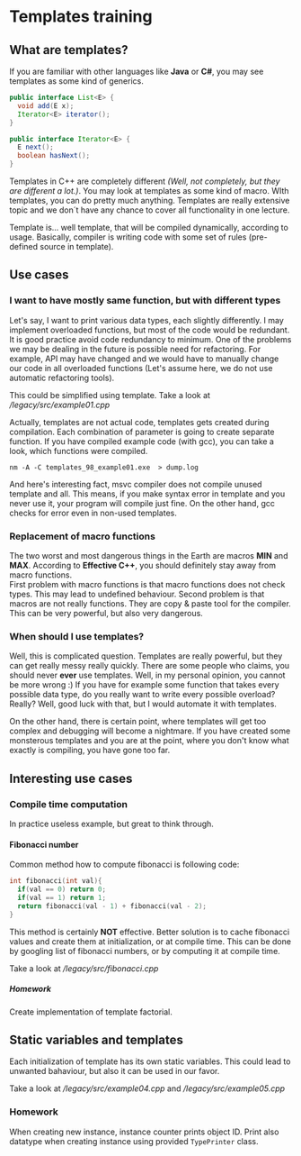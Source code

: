 # Templates training
## What are templates?
If you are familiar with other languages like **Java** or **C#**, you may see templates as some kind of generics.
 
``` Java
public interface List<E> { 
  void add(E x);
  Iterator<E> iterator();
}

public interface Iterator<E> { 
  E next();
  boolean hasNext();
}
```
Templates in C++ are completely different _(Well, not completely, but they are different a lot.)_. You may look at templates as some kind of macro. WIth templates, you can do pretty much anything. Templates are really extensive topic and we don´t have any chance to cover all functionality in one lecture. 

Template is... well template, that will be compiled dynamically, according to usage. Basically, compiler is writing code with some set of rules (pre-defined source in template).

## Use cases
### I want to have mostly same function, but with different types
Let's say, I want to print various data types, each slightly differently. I may implement overloaded functions, but most of the code would be redundant. It is good practice avoid code redundancy to minimum. One of the problems we may be dealing in the future is possible need for refactoring. For example, API may have changed and we would have to manually change our code in all overloaded functions (Let's assume here, we do not use automatic refactoring tools). 

This could be simplified using template. Take a look at _/legacy/src/example01.cpp_

Actually, templates are not actual code, templates gets created during compilation. Each combination of parameter is going to create separate function. If you have compiled example code (with gcc), you can take a look, which functions were compiled.
 ```
nm -A -C templates_98_example01.exe  > dump.log
```
 And here's interesting fact, msvc compiler does not compile unused template and all. This means, if you make syntax error in template and you never use it, your program will compile just fine. On the other hand, gcc checks for error even in non-used templates.

### Replacement of macro functions
The two worst and most dangerous things in the Earth are macros **MIN** and **MAX**. According to **Effective C++**, you should definitely stay away from macro functions.  
First problem with macro functions is that macro functions does not check types. This may lead to undefined behaviour.
Second problem is that macros are not really functions. They are copy & paste tool for the compiler. This can be very powerful, but also very dangerous. 
### When should I use templates? 
Well, this is complicated question. Templates are really powerful, but they can get really messy really quickly. There are some people who claims, you should never **ever** use templates. Well, in my personal opinion, you cannot be more wrong :) If you have for example some function that takes every possible data type, do you really want to write every possible overload? Really? Well, good luck with that, but I would automate it with templates.

On the other hand, there is certain point, where templates will get too complex and debugging will become a nightmare. If you have created some monsterous templates and you are at the point, where you don't know what exactly is compiling, you have gone too far. 

## Interesting use cases
### Compile time computation
In practice useless example, but great to think through. 
#### Fibonacci number
Common method how to compute fibonacci is following code: 
``` cpp
int fibonacci(int val){
  if(val == 0) return 0;
  if(val == 1) return 1;
  return fibonacci(val - 1) + fibonacci(val - 2);
}
```
This method is certainly **NOT** effective. Better solution is to cache fibonacci values and create them at initialization, or at compile time. This can be done by googling list  of fibonacci numbers, or by computing it at compile time. 

Take a look at _/legacy/src/fibonacci.cpp_

##### Homework
Create implementation of template factorial.

## Static variables and templates
Each initialization of template has its own static variables. This could lead to unwanted bahaviour, but also it can be used in our favor. 

Take a look at _/legacy/src/example04.cpp_ and _/legacy/src/example05.cpp_ 
### Homework
When creating new instance, instance counter prints object ID. Print also datatype when creating instance using provided `TypePrinter` class.
